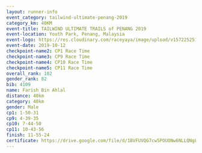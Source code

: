 ```yaml
---
layout: runner-info 
event_category: tailwind-ultimate-penang-2019 
category_km: 40KM 
event-title: TAILWIND ULTIMATE TRAILS of PENANG 2019 
event-location: Youth Park, Penang, Malaysia 
event-logo: https://res.cloudinary.com/raceyaya/image/upload/v1572252513/logo/utop-2019_h9tzys.jpg 
event-date: 2019-10-12 
checkpoint-name2: CP1 Race Time 
checkpoint-name3: CP9 Race Time 
checkpoint-name4: CP10 Race Time 
checkpoint-name5: CP11 Race Time 
overall_rank: 102
gender_rank: 82
bib: 4109
name: Farish Bin Ahlal
distance: 40km
category: 40km
gender: Male
cp1: 1-50-31
cp9: 4-39-35
cp10: 7-44-50
cp11: 10-43-56
finish: 11-55-24
certificate: https://drive.google.com/file/d/1BVFUVQG7cw5POUONw6NLLQNgLApUOC6u/view?usp=sharing
---
```

